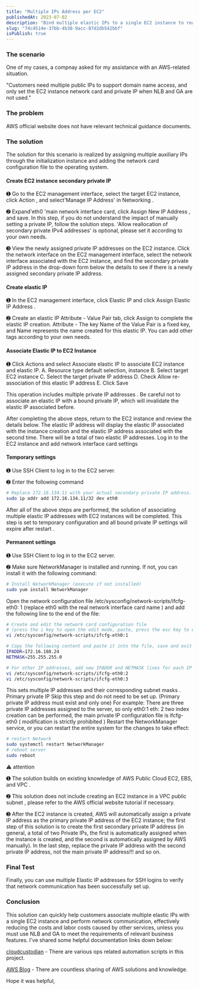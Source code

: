 ```yaml
---
title: "Multiple IPs Address per EC2"
publishedAt: 2023-07-02
description: "Bind multiple elastic IPs to a single EC2 instance to realize multiple public IPs in one EC2 instance"
slug: "74c4514e-37bb-4b38-9acc-87d2db542bbf"
isPublish: true
---
```


### The scenario

One  of my cases, a compnay asked for my assistance with an AWS-related situation.

"Customers need multiple public IPs to support domain name access, and only set the EC2 instance network card and private IP when NLB and GA are not used."

### The problem

AWS official website does not have relevant technical guidance documents.

### The solution

The solution for this scenario is realized by assigning multiple auxiliary IPs through the initialization instance and adding the network card configuration file to the operating system.

#### Create EC2 instance secondary private IP
➊ Go to the EC2 management interface, select the target EC2 instance, click Action , and select'Manage IP Address' in Networking .

➋ Expand'eth0 'main network interface card, click Assign New IP Address , and save.
   In this step, if you do not understand the impact of manually setting a private IP, follow the solution steps.
   'Allow reallocation of secondary private IPv4 addresses' is optional, please set it according to your own needs.

➌ View the newly assigned private IP addresses on the EC2 instance. Click the network interface on the EC2 management interface, select the network interface associated with the EC2 instance, and find the secondary private IP address in the drop-down form below the details to see if there is a newly assigned secondary private IP address.

#### Create elastic IP
➊ In the EC2 management interface, click Elastic IP and click Assign Elastic IP Address .

➋ Create an elastic IP Attribute - Value Pair tab, click Assign to complete the elastic IP creation.
   Attribute - The key Name of the Value Pair is a fixed key, and Name represents the name created for this elastic IP.
   You can add other tags according to your own needs.

#### Associate Elastic IP to EC2 Instance
➊ Click Actions and select Associate elastic IP to associate EC2 instance and elastic IP.
   A. Resource type default selection, instance
   B. Select target EC2 instance
   C. Select the target private IP address
   D. Check Allow re-association of this elastic IP address
   E. Click Save

This operation includes multiple private IP addresses . Be careful not to associate an elastic IP with a bound private IP, which will invalidate the elastic IP associated before.

After completing the above steps, return to the EC2 instance and review the details below. The elastic IP address will display the elastic IP associated with the instance creation and the elastic IP address associated with the second time. There will be a total of two elastic IP addresses.
Log in to the EC2 instance and add network interface card settings 

#### Temporary settings
➊ Use SSH Client to log in to the EC2 server.

➋ Enter the following command
```bash
# Replace 172.16.134.11 with your actual secondary private IP address.
sudo ip addr add 172.16.134.11/32 dev eth0
```

After all of the above steps are performed, the solution of associating multiple elastic IP addresses with EC2 instances will be completed.
This step is set to temporary configuration and all bound private IP settings will expire after restart .

#### Permanent settings
➊ Use SSH Client to log in to the EC2 server.

➋ Make sure NetworkManager is installed and running. If not, you can install it with the following command:
```bash
# Install NetworkManager (execute if not installed)
sudo yum install NetworkManager
```

Open the network configuration file /etc/sysconfig/network-scripts/ifcfg-eth0: 1 (replace eth0 with the real network interface card name ) and add the following line to the end of the file:

```bash
# Create and edit the network card configuration file
# (press the i key to open the edit mode, paste, press the esc key to exit the edit mode, directly enter :wq to save and exit)
vi /etc/sysconfig/network-scripts/ifcfg-eth0:1

# Copy the following content and paste it into the file, save and exit
IPADDR=172.16.188.24
NETMASK=255.255.255.0

# For other IP addresses, add new IPADDR and NETMASK lines for each IP address by increasing the index number (1, 2, 3, etc.)
vi /etc/sysconfig/network-scripts/ifcfg-eth0:2
vi /etc/sysconfig/network-scripts/ifcfg-eth0:3
```

This sets multiple IP addresses and their corresponding subnet masks .
Primary private IP Skip this step and do not need to be set up. (Primary private IP address must exist and only one)
For example:
There are three private IP addresses assigned to the server, so only eth0:1 eth: 2 two index creation can be performed, the main private IP configuration file is ifcfg-eth0 ( modification is strictly prohibited )
Restart the NetworkManager service, or you can restart the entire system for the changes to take effect:
```bash
# restart Network
sudo systemctl restart NetworkManager
# reboot server
sudo reboot
```

⚠️ attention

➊ The solution builds on existing knowledge of AWS Public Cloud EC2, EBS, and VPC .

➋ This solution does not include creating an EC2 instance in a VPC public subnet , please refer to the AWS official website tutorial if necessary.

➌ After the EC2 instance is created, AWS will automatically assign a private IP address as the primary private IP address of the EC2 instance; the first step of this solution is to create the first secondary private IP address (in general, a total of two Private IPs, the first is automatically assigned when the instance is created, and the second is automatically assigned by AWS manually).
   In the last step, replace the private IP address with the second private IP address, not the main private IP address!!! and so on.

### Final Test
Finally, you can use multiple Elastic IP addresses for SSH logins to verify that network communication has been successfully set up.

### Conclusion
This solution can quickly help customers associate multiple elastic IPs with a single EC2 instance and perform network communication, effectively reducing the costs and labor costs caused by other services, unless you must use NLB and GA to meet the requirements of relevant business features.
I've shared some helpful documentation links down below:

[cloudcustodian](https://cloudcustodian.io/) - There are various ops related automation scripts in this project.

[AWS Blog](https://aws.amazon.com/blog/) - There are countless sharing of AWS solutions and knowledge.

Hope it was helpful,
